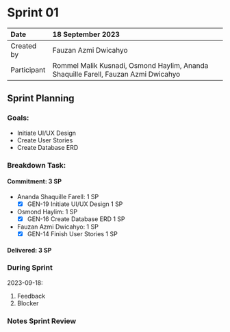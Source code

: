 # Sprint 01

|Date|18 September 2023|
| :- | :- |
|Created by|Fauzan Azmi Dwicahyo|
|Participant|Rommel Malik Kusnadi, Osmond Haylim, Ananda Shaquille Farell, Fauzan Azmi Dwicahyo|

## Sprint Planning

### Goals:
- Initiate UI/UX Design
- Create User Stories
- Create Database ERD

### Breakdown Task:

#### Commitment: 3 SP
- Ananda Shaquille Farell: 1 SP
  - [x] GEN-19 Initiate UI/UX Design 1 SP
- Osmond Haylim: 1 SP
  - [x] GEN-16 Create Database ERD 1 SP
- Fauzan Azmi Dwicahyo: 1 SP
  - [x] GEN-14 Finish User Stories 1 SP

#### Delivered:	3 SP

### During Sprint
2023-09-18:

1. Feedback
2. Blocker

### Notes Sprint Review


